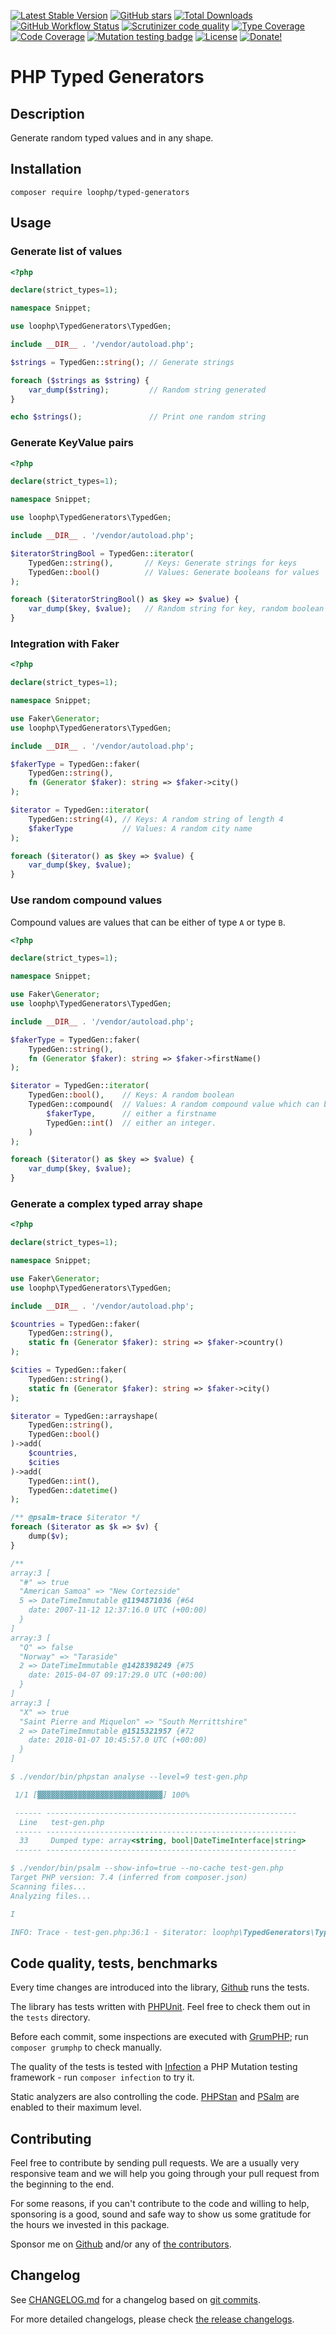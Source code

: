 [![Latest Stable Version][latest stable version]][1]
 [![GitHub stars][github stars]][1]
 [![Total Downloads][total downloads]][1]
 [![GitHub Workflow Status][github workflow status]][2]
 [![Scrutinizer code quality][code quality]][3]
 [![Type Coverage][type coverage]][4]
 [![Code Coverage][code coverage]][3]
 [![Mutation testing badge][mutation badge image]][mutation badge link]
 [![License][license]][1]
 [![Donate!][donate github]][5]

# PHP Typed Generators

## Description

Generate random typed values and in any shape.

## Installation

```composer require loophp/typed-generators```

## Usage

### Generate list of values

```php
<?php

declare(strict_types=1);

namespace Snippet;

use loophp\TypedGenerators\TypedGen;

include __DIR__ . '/vendor/autoload.php';

$strings = TypedGen::string(); // Generate strings

foreach ($strings as $string) {
    var_dump($string);         // Random string generated
}

echo $strings();               // Print one random string
```

### Generate KeyValue pairs

```php
<?php

declare(strict_types=1);

namespace Snippet;

use loophp\TypedGenerators\TypedGen;

include __DIR__ . '/vendor/autoload.php';

$iteratorStringBool = TypedGen::iterator(
    TypedGen::string(),       // Keys: Generate strings for keys
    TypedGen::bool()          // Values: Generate booleans for values
);

foreach ($iteratorStringBool() as $key => $value) {
    var_dump($key, $value);   // Random string for key, random boolean for value.
}
```

### Integration with Faker

```php
<?php

declare(strict_types=1);

namespace Snippet;

use Faker\Generator;
use loophp\TypedGenerators\TypedGen;

include __DIR__ . '/vendor/autoload.php';

$fakerType = TypedGen::faker(
    TypedGen::string(),
    fn (Generator $faker): string => $faker->city()
);

$iterator = TypedGen::iterator(
    TypedGen::string(4), // Keys: A random string of length 4
    $fakerType           // Values: A random city name
);

foreach ($iterator() as $key => $value) {
    var_dump($key, $value);
}
```

### Use random compound values

Compound values are values that can be either of type `A` or type `B`.

```php
<?php

declare(strict_types=1);

namespace Snippet;

use Faker\Generator;
use loophp\TypedGenerators\TypedGen;

include __DIR__ . '/vendor/autoload.php';

$fakerType = TypedGen::faker(
    TypedGen::string(),
    fn (Generator $faker): string => $faker->firstName()
);

$iterator = TypedGen::iterator(
    TypedGen::bool(),    // Keys: A random boolean
    TypedGen::compound(  // Values: A random compound value which can be
        $fakerType,      // either a firstname
        TypedGen::int()  // either an integer.
    )
);

foreach ($iterator() as $key => $value) {
    var_dump($key, $value);
}
```

### Generate a complex typed array shape

```php
<?php

declare(strict_types=1);

namespace Snippet;

use Faker\Generator;
use loophp\TypedGenerators\TypedGen;

include __DIR__ . '/vendor/autoload.php';

$countries = TypedGen::faker(
    TypedGen::string(),
    static fn (Generator $faker): string => $faker->country()
);

$cities = TypedGen::faker(
    TypedGen::string(),
    static fn (Generator $faker): string => $faker->city()
);

$iterator = TypedGen::arrayshape(
    TypedGen::string(),
    TypedGen::bool()
)->add(
    $countries,
    $cities
)->add(
    TypedGen::int(),
    TypedGen::datetime()
);

/** @psalm-trace $iterator */
foreach ($iterator as $k => $v) {
    dump($v);
}

/**
array:3 [
  "#" => true
  "American Samoa" => "New Cortezside"
  5 => DateTimeImmutable @1194871036 {#64
    date: 2007-11-12 12:37:16.0 UTC (+00:00)
  }
]
array:3 [
  "Q" => false
  "Norway" => "Taraside"
  2 => DateTimeImmutable @1428398249 {#75
    date: 2015-04-07 09:17:29.0 UTC (+00:00)
  }
]
array:3 [
  "X" => true
  "Saint Pierre and Miquelon" => "South Merrittshire"
  2 => DateTimeImmutable @1515321957 {#72
    date: 2018-01-07 10:45:57.0 UTC (+00:00)
  }
]

$ ./vendor/bin/phpstan analyse --level=9 test-gen.php

 1/1 [▓▓▓▓▓▓▓▓▓▓▓▓▓▓▓▓▓▓▓▓▓▓▓▓▓▓▓▓] 100%

 ------ --------------------------------------------------------
  Line   test-gen.php
 ------ --------------------------------------------------------
  33     Dumped type: array<string, bool|DateTimeInterface|string>
 ------ --------------------------------------------------------

$ ./vendor/bin/psalm --show-info=true --no-cache test-gen.php
Target PHP version: 7.4 (inferred from composer.json)
Scanning files...
Analyzing files...

I

INFO: Trace - test-gen.php:36:1 - $iterator: loophp\TypedGenerators\Types\Hybrid\ArrayShape<int|string, DateTimeInterface|bool|string> (see https://psalm.dev/224)
```

## Code quality, tests, benchmarks

Every time changes are introduced into the library, [Github][2] runs the
tests.

The library has tests written with [PHPUnit][35].
Feel free to check them out in the `tests` directory.

Before each commit, some inspections are executed with [GrumPHP][36]; run
`composer grumphp` to check manually.

The quality of the tests is tested with [Infection][37] a PHP Mutation testing
framework - run `composer infection` to try it.

Static analyzers are also controlling the code. [PHPStan][38] and
[PSalm][39] are enabled to their maximum level.

## Contributing

Feel free to contribute by sending pull requests. We are a
usually very responsive team and we will help you going
through your pull request from the beginning to the end.

For some reasons, if you can't contribute to the code and
willing to help, sponsoring is a good, sound and safe way
to show us some gratitude for the hours we invested in this
package.

Sponsor me on [Github][5] and/or any of [the contributors][6].

## Changelog

See [CHANGELOG.md][43] for a changelog based on [git commits][44].

For more detailed changelogs, please check [the release changelogs][45].

[latest stable version]: https://img.shields.io/packagist/v/loophp/typed-generators.svg?style=flat-square
[github stars]: https://img.shields.io/github/stars/loophp/typed-generators.svg?style=flat-square
[total downloads]: https://img.shields.io/packagist/dt/loophp/typed-generators.svg?style=flat-square
[github workflow status]: https://img.shields.io/github/workflow/status/loophp/typed-generators/Unit%20tests?style=flat-square
[code quality]: https://img.shields.io/scrutinizer/quality/g/loophp/typed-generators/main.svg?style=flat-square
[type coverage]: https://img.shields.io/badge/dynamic/json?style=flat-square&color=color&label=Type%20coverage&query=message&url=https%3A%2F%2Fshepherd.dev%2Fgithub%2Floophp%2Fiterators%2Fcoverage
[code coverage]: https://img.shields.io/scrutinizer/coverage/g/loophp/typed-generators/main.svg?style=flat-square
[license]: https://img.shields.io/packagist/l/loophp/typed-generators.svg?style=flat-square
[donate github]: https://img.shields.io/badge/Sponsor-Github-brightgreen.svg?style=flat-square
[donate paypal]: https://img.shields.io/badge/Sponsor-Paypal-brightgreen.svg?style=flat-square
[mutation badge image]: https://img.shields.io/endpoint?style=flat-square&url=https%3A%2F%2Fbadge-api.stryker-mutator.io%2Fgithub.com%2Floophp%2Ftyped-generators%2Fmain
[mutation badge link]: https://dashboard.stryker-mutator.io/reports/github.com/loophp/typed-generators/main
[1]: https://packagist.org/packages/loophp/typed-generators
[2]: https://github.com/loophp/typed-generators/actions
[3]: https://scrutinizer-ci.com/g/loophp/typed-generators/?branch=main
[4]: https://shepherd.dev/github/loophp/typed-generators
[5]: https://github.com/sponsors/drupol
[6]: https://github.com/loophp/typed-generators/graphs/contributors
[34]: https://github.com/loophp/typed-generators/issues
[35]: https://www.phpunit.de/
[36]: https://github.com/phpro/grumphp
[37]: https://github.com/infection/infection
[38]: https://github.com/phpstan/phpstan
[39]: https://github.com/vimeo/psalm
[43]: https://github.com/loophp/typed-generators/blob/main/CHANGELOG.md
[44]: https://github.com/loophp/typed-generators/commits/main
[45]: https://github.com/loophp/typed-generators/releases
[48]: https://www.php.net/cachingiterator
[49]: https://www.php.net/generator
